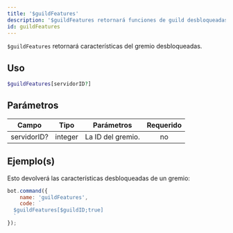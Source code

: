 ```yaml
---
title: '$guildFeatures'
description: '$guildFeatures retornará funciones de guild desbloqueadas.'
id: guildFeatures
---
```


`$guildFeatures` retornará características del gremio desbloqueadas.

## Uso

```php
$guildFeatures[servidorID?]
```

## Parámetros

| Campo       | Tipo    | Parámetros        | Requerido |
| ----------- | ------- | ----------------- |:---------:|
| servidorID? | integer | La ID del gremio. |    no     |

## Ejemplo(s)

Esto devolverá las características desbloqueadas de un gremio:

```javascript
bot.command({
    name: 'guildFeatures',
    code: `
  $guildFeatures[$guildID;true]
  `
});
```
